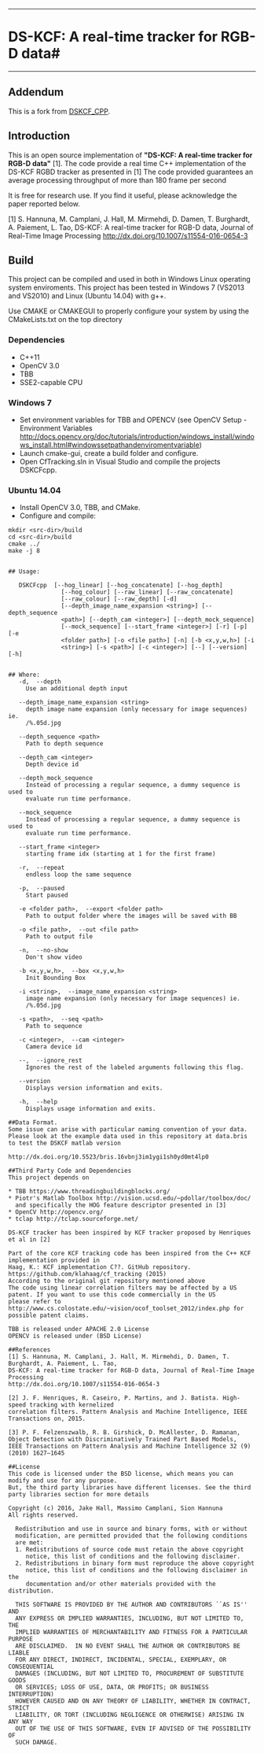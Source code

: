 -----------------------------------------------------------------
# DS-KCF: A real-time tracker for RGB-D data#
-----------------------------------------------------------------

## Addendum
This is a fork from [DSKCF\_CPP](https://github.com/mcamplan/DSKCF\_CPP).

## Introduction
This is an open source implementation of **"DS-KCF: A real-time tracker for RGB-D data"** [1]. 
The code provide a real time C++ implementation of the DS-KCF RGBD tracker as presented in [1]
The code provided guarantees an average processing throughput of more than 180 frame per second

It is free for research use. If you find it useful, please acknowledge the paper reported below. 

[1] S. Hannuna, M. Camplani, J. Hall, M. Mirmehdi, D. Damen, T. Burghardt, A. Paiement, L. Tao, 
DS-KCF: A real-time tracker for RGB-D data, Journal of Real-Time Image Processing
http://dx.doi.org/10.1007/s11554-016-0654-3


## Build

This project can be compiled and used in both in Windows Linux operating system enviroments.
This project has been tested in Windows 7 (VS2013 and VS2010) and Linux (Ubuntu 14.04) with g++.

Use CMAKE or CMAKEGUI to properly configure your system by using the  CMakeLists.txt on the top directory

### Dependencies
* C++11
* OpenCV 3.0
* TBB
* SSE2-capable CPU

### Windows 7
* Set environment variables for TBB and OPENCV (see OpenCV Setup - Environment Variables http://docs.opencv.org/doc/tutorials/introduction/windows_install/windows_install.html#windowssetpathandenviromentvariable)
* Launch cmake-gui, create a build folder and configure.
* Open CfTracking.sln in Visual Studio and compile the projects DSKCFcpp.

### Ubuntu 14.04
* Install OpenCV 3.0, TBB, and CMake.
* Configure and compile:
```
mkdir <src-dir>/build
cd <src-dir>/build
cmake ../
make -j 8


## Usage: 

   DSKCFcpp  [--hog_linear] [--hog_concatenate] [--hog_depth]
               [--hog_colour] [--raw_linear] [--raw_concatenate]
               [--raw_colour] [--raw_depth] [-d]
               [--depth_image_name_expansion <string>] [--depth_sequence
               <path>] [--depth_cam <integer>] [--depth_mock_sequence]
               [--mock_sequence] [--start_frame <integer>] [-r] [-p] [-e
               <folder path>] [-o <file path>] [-n] [-b <x,y,w,h>] [-i
               <string>] [-s <path>] [-c <integer>] [--] [--version] [-h]


## Where:
   -d,  --depth
     Use an additional depth input

   --depth_image_name_expansion <string>
     depth image name expansion (only necessary for image sequences) ie.
     /%.05d.jpg

   --depth_sequence <path>
     Path to depth sequence

   --depth_cam <integer>
     Depth device id

   --depth_mock_sequence
     Instead of processing a regular sequence, a dummy sequence is used to
     evaluate run time performance.

   --mock_sequence
     Instead of processing a regular sequence, a dummy sequence is used to
     evaluate run time performance.

   --start_frame <integer>
     starting frame idx (starting at 1 for the first frame)

   -r,  --repeat
     endless loop the same sequence

   -p,  --paused
     Start paused

   -e <folder path>,  --export <folder path>
     Path to output folder where the images will be saved with BB

   -o <file path>,  --out <file path>
     Path to output file

   -n,  --no-show
     Don't show video

   -b <x,y,w,h>,  --box <x,y,w,h>
     Init Bounding Box

   -i <string>,  --image_name_expansion <string>
     image name expansion (only necessary for image sequences) ie.
     /%.05d.jpg

   -s <path>,  --seq <path>
     Path to sequence

   -c <integer>,  --cam <integer>
     Camera device id

   --,  --ignore_rest
     Ignores the rest of the labeled arguments following this flag.

   --version
     Displays version information and exits.

   -h,  --help
     Displays usage information and exits.

##Data Format.
Some issue can arise with particular naming convention of your data. Please look at the example data used in this repository at data.bris
to test the DSKCF matlab version

http://dx.doi.org/10.5523/bris.16vbnj3im1ygi1sh0yd0mt4lp0
	 
##Third Party Code and Dependencies
This project depends on 

* TBB https://www.threadingbuildingblocks.org/
* Piotr's Matlab Toolbox http://vision.ucsd.edu/~pdollar/toolbox/doc/
  and specifically the HOG feature descriptor presented in [3]
* OpenCV http://opencv.org/
* tclap http://tclap.sourceforge.net/

DS-KCF tracker has been inspired by KCF tracker proposed by Henriques et al in [2]

Part of the core KCF tracking code has been inspired from the C++ KCF implementation provided in
Haag, K.: KCF implementation C??. GitHub repository. https://github.com/klahaag/cf_tracking (2015) 
According to the original git repository mentioned above
The code using linear correlation filters may be affected by a US patent. If you want to use this code commercially in the US 
please refer to http://www.cs.colostate.edu/~vision/ocof_toolset_2012/index.php for possible patent claims. 

TBB is released under APACHE 2.0 License
OPENCV is released under (BSD License)

##References
[1] S. Hannuna, M. Camplani, J. Hall, M. Mirmehdi, D. Damen, T. Burghardt, A. Paiement, L. Tao, 
DS-KCF: A real-time tracker for RGB-D data, Journal of Real-Time Image Processing
http://dx.doi.org/10.1007/s11554-016-0654-3

[2] J. F. Henriques, R. Caseiro, P. Martins, and J. Batista. High-speed tracking with kernelized 
correlation filters. Pattern Analysis and Machine Intelligence, IEEE Transactions on, 2015.

[3] P. F. Felzenszwalb, R. B. Girshick, D. McAllester, D. Ramanan, 
Object Detection with Discriminatively Trained Part Based Models, 
IEEE Transactions on Pattern Analysis and Machine Intelligence 32 (9) (2010) 1627–1645

##License
This code is licensed under the BSD license, which means you can modify and use for any purpose. 
But, the third party libraries have different licenses. See the third party libraries section for more details
	 
Copyright (c) 2016, Jake Hall, Massimo Camplani, Sion Hannuna 
All rights reserved.
 
  Redistribution and use in source and binary forms, with or without
  modification, are permitted provided that the following conditions
  are met:
  1. Redistributions of source code must retain the above copyright
     notice, this list of conditions and the following disclaimer.
  2. Redistributions in binary form must reproduce the above copyright
     notice, this list of conditions and the following disclaimer in the
     documentation and/or other materials provided with the distribution.
 
  THIS SOFTWARE IS PROVIDED BY THE AUTHOR AND CONTRIBUTORS ``AS IS'' AND
  ANY EXPRESS OR IMPLIED WARRANTIES, INCLUDING, BUT NOT LIMITED TO, THE
  IMPLIED WARRANTIES OF MERCHANTABILITY AND FITNESS FOR A PARTICULAR PURPOSE
  ARE DISCLAIMED.  IN NO EVENT SHALL THE AUTHOR OR CONTRIBUTORS BE LIABLE
  FOR ANY DIRECT, INDIRECT, INCIDENTAL, SPECIAL, EXEMPLARY, OR CONSEQUENTIAL
  DAMAGES (INCLUDING, BUT NOT LIMITED TO, PROCUREMENT OF SUBSTITUTE GOODS
  OR SERVICES; LOSS OF USE, DATA, OR PROFITS; OR BUSINESS INTERRUPTION)
  HOWEVER CAUSED AND ON ANY THEORY OF LIABILITY, WHETHER IN CONTRACT, STRICT
  LIABILITY, OR TORT (INCLUDING NEGLIGENCE OR OTHERWISE) ARISING IN ANY WAY
  OUT OF THE USE OF THIS SOFTWARE, EVEN IF ADVISED OF THE POSSIBILITY OF
  SUCH DAMAGE.
